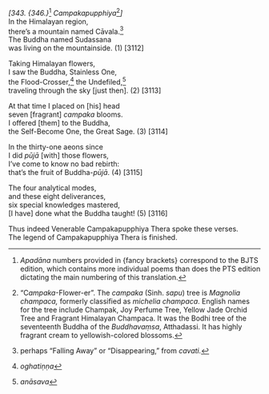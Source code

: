 *\[343. {346.}*[^1] *Campakapupphiya*[^2]*\]*  
In the Himalayan region,  
there’s a mountain named Cāvala.[^3]  
The Buddha named Sudassana  
was living on the mountainside. (1) \[3112\]

Taking Himalayan flowers,  
I saw the Buddha, Stainless One,  
the Flood-Crosser,[^4] the Undefiled,[^5]  
traveling through the sky \[just then\]. (2) \[3113\]

At that time I placed on \[his\] head  
seven \[fragrant\] *campaka* blooms.  
I offered \[them\] to the Buddha,  
the Self-Become One, the Great Sage. (3) \[3114\]

In the thirty-one aeons since  
I did *pūjā* \[with\] those flowers,  
I’ve come to know no bad rebirth:  
that’s the fruit of Buddha-*pūjā*. (4) \[3115\]

The four analytical modes,  
and these eight deliverances,  
six special knowledges mastered,  
\[I have\] done what the Buddha taught! (5) \[3116\]

Thus indeed Venerable Campakapupphiya Thera spoke these verses.  
The legend of Campakapupphiya Thera is finished.

[^1]: *Apadāna* numbers provided in {fancy brackets} correspond to the BJTS edition, which contains more individual poems than does the PTS edition dictating the main numbering of this translation.

[^2]: “C*ampaka*-Flower-er”. The *campaka* (Sinh. *sapu*) tree is *Magnolia champaca,* formerly classified as *michelia champaca*. English names for the tree include Champak, Joy Perfume Tree, Yellow Jade Orchid Tree and Fragrant Himalayan Champaca. It was the Bodhi tree of the seventeenth Buddha of the *Buddhavaṃsa*, Atthadassi. It has highly fragrant cream to yellowish-colored blossoms.

[^3]: perhaps “Falling Away” or “Disappearing,” from *cavati.*

[^4]: *oghatiṇṇa*

[^5]: *anāsava*
